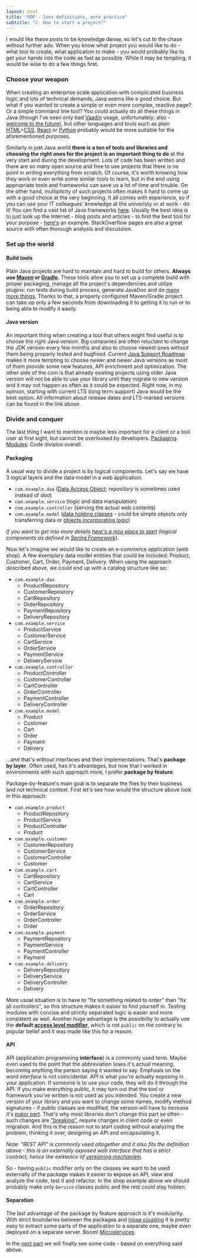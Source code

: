 ```yaml
---
layout: post
title: "OOP - less definitions, more practice"
subtitle: "2. How to start a project?"
---
```

I would like these posts to be knowledge dense, so let's cut to the chase without further ado.
When you know what project you would like to do - what tool to create, what application to make -
you would probably like to get your hands into the code as fast as possible. While it may be tempting,
it would be wise to do a few things first.

### Choose your weapon
When creating an enterprise scale application with complicated business logic and lots of technical demands,
Java seems like a good choice. But what if you wanted to create a simple or even more complex,
reactive page? Or a simple command line tool? You could actually do all these things in Java
(though I've seen only bad [Vaadin](https://vaadin.com/) usage, unfortunately; also -
[welcome to the future](https://trends.google.pl/trends/explore?date=all&q=vaadin,gwt,react,angular)),
but other languages and tools such as plain
[HTML](https://developer.mozilla.org/pl/docs/Web/HTML)+[CSS](https://developer.mozilla.org/pl/docs/Web/HTML),
[React](https://reactjs.org/) or [Python](https://www.python.org/) probably would be
more suitable for the aforementioned purposes.

Similarly in just Java world **there is a ton of tools and libraries and choosing the right ones
for the project is an important thing to do** at the very start and during the development.
Lots of code has been written and there are so many open source and free to use projects
that there is no point in writing everything from scratch. Of course, it's worth knowing how they work
or even write some similar tools to learn, but in the end using appropriate tools and frameworks
can save us a lot of time and trouble. On the other hand, multiplicity of such projects often makes it
hard to come up with a good choice at the very beginning. It all comes with experience,
so if you can use your IT colleagues' knowledge at the univeristy or at work - do it!
You can find a vast list of Java frameworks [here](https://github.com/akullpp/awesome-java).
Usually the best idea is to just look up the Internet - blog posts and articles - to find the best tool
for your purpose - [here's](https://hackr.io/blog/java-frameworks) an example.
StackOverflow pages are also a great source with often thorough analysis and discussion.

### Set up the world
#### Build tools
Plain Java projects are hard to maintain and hard to build for others.
**Always use [Maven](https://maven.apache.org/) or [Gradle](https://gradle.org/).**
These tools allow you to set up a complete build with proper packaging,
manage all the project's dependencies and utilize plugins: run tests during build process,
generate JavaDoc and do [many more things](https://maven.apache.org/plugins/).
Thanks to that, a properly configured Maven/Gradle project can take up only a few seconds
from downloading it to getting it to run or to being able to modify it easily.

#### Java version
An important thing when creating a tool that others might find useful is to choose the right Java version.
Big companies are often reluctant to change the JDK version every few months and also to choose
newest ones without them being properly tested and bugfixed. Current
[Java Support Roadmap](https://www.oracle.com/technetwork/java/java-se-support-roadmap.html) 
makes it more tempting to choose newer and newer Java versions as most of them provide some new features,
API enrichment and optimization. The other side of the coin is that already existing projects using
older Java version will not be able to use your library until they migrate to new version
and it may not happen as often as it could be expected. Right now, in my opinion, starting with current
LTS (long term support) Java would be the best option. All information about release dates and LTS-marked
versions can be found in the link above.

### Divide and conquer
The last thing I want to mention is maybe less important for a client or a tool user at first sight,
but cannot be overlooked by developers.
[Packaging](https://www.baeldung.com/java-packages).
[Modules](https://www.baeldung.com/java-9-modularity).
Code division overall.

#### Packaging
A usual way to divide a project is by logical components. Let's say we have 3 logical layers and 
the data model in a web application:

- `com.example.dao` ([Data Access Object](https://www.baeldung.com/java-dao-pattern);
*repository* is sometimes used instead of *dao*)
- `com.example.service` (logic and data manipulation)
- `com.example.controller` (serving the actual web contents)
- `com.example.model` ([data holding classes](https://martinfowler.com/bliki/LocalDTO.html) -
could be simple objects only transferring data or [objects incorporating logic](https://martinfowler.com/eaaCatalog/domainModel.html))

*If you want to get into more details
[here's a nice place to start](https://stackoverflow.com/a/38549461/3305737)
(logical components as defined in [Spring Framework](https://spring.io/))*.

Now let's imagine we would like to create an e-commerce application (web shop). A few exemplary
data model entities that could be included: Product, Customer, Cart, Order, Payment, Delivery.
When using the approach described above, we could end up with a catalog structure like so:

- `com.example.dao`
    - ProductRepository
    - CustomerRepository
    - CartRepository
    - OrderRepository
    - PaymentRepository
    - DeliveryRepository
- `com.example.service`
    - ProductService
    - CustomerService
    - CartService
    - OrderService
    - PaymentService
    - DeliveryService
- `com.example.controller`
    - ProductController
    - CustomerController
    - CartController
    - OrderController
    - PaymentController
    - DeliveryController
- `com.example.model`
    - Product
    - Customer
    - Cart
    - Order
    - Payment
    - Delivery
    
...and that's without interfaces and their implementations. That's **package by layer**. Often used, has it's advantages, but now that I worked in
environments with such approach more, I prefer **package by feature**.

Package-by-feature's main goal is to separate the files by their business and not technical context.
First let's see how would the structure above look in this approach:

- `com.example.product`
    - ProductRepository
    - ProductService
    - ProductController
    - Product
- `com.example.customer`
    - CustomerRepository
    - CustomerService
    - CustomerController
    - Customer
- `com.example.cart`
    - CartRepository
    - CartService
    - CartController
    - Cart
- `com.example.order`
    - OrderRepository
    - OrderService
    - OrderController
    - Order
- `com.example.payment`
    - PaymentRepository
    - PaymentService
    - PaymentController
    - Payment
- `com.example.delivery`
    - DeliveryRepository
    - DeliveryService
    - DeliveryController
    - Delivery

More usual situation is to have to "fix something related to order" than "fix all controllers",
so this structure makes it easier to find yourself in. Testing modules with concise
and strictly separated logic is easier and more consistent as well.
Another huge advantage is the possibility to actually use the **default
[access level modifier](https://docs.oracle.com/javase/tutorial/java/javaOO/accesscontrol.html)**,
which is not `public` on the contrary to popular belief and it was made like this for a reason.

#### API
API (application programming **interface**) is a commonly used term. Maybe even used to the point that
the abbreviation loses it's actual meaning, becoming anything the person saying it wanted to say.
Emphasis on the word *interface* is not coincidental. API is what you're actually exposing in your
application. If someone is to use your code, they will do it through the API. If you make everything
public, it may turn out that the tool or framework you've written is not used as you intended.
You create a new version of your library and you want to change some names, modify method signatures -
if public classes are modified, the version will have to increase it's [major part](https://semver.org/).
That's why most libraries don't change this part so often -
such changes are ["breaking"](https://en.wiktionary.org/wiki/breaking_change), require changes in
client code or even migration. And this is the reason not to start coding without analyzing the problem,
thinking it over, designing an API and encapsulating it.

*Note: "REST API" is commonly used altogether and it also fits the definition above -
 this is an externally exposed web interface that has a strict contract,
 hence the existence of [versioning mechanism](https://restfulapi.net/versioning/)*.
 
So - having `public` modifier only on the classes we want to be used externally of the package
makes it easier to expose an API, view and analyze the code, test it and refactor. In the shop example
above we should probably make only `Service` classes public and the rest could stay hidden.

#### Separation
The last advantage of the package by feature approach is it's modularity. With strict boundaries
between the packages and
[loose coupling](https://stackoverflow.com/questions/226977/what-is-loose-coupling-please-provide-examples)
it is pretty easy to extract some parts of the application to a separate one, maybe even deployed on
a separate server. Boom! [Microservices](https://microservices.io/).

In the [next part](2019-12-26-OOP-start-with-code.md) we will finally see some code -
based on everything said above.